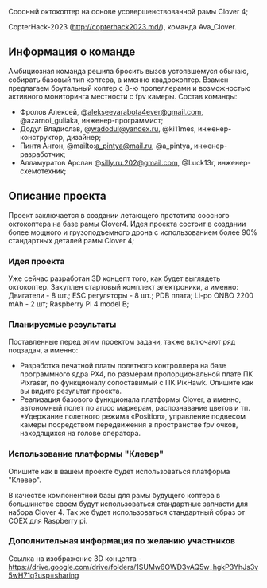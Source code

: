 Соосный октокоптер на основе усовершенствованной рамы Clover 4;

CopterHack-2023 (http://copterhack2023.md/), команда Ava_Clover.

## Информация о команде
Амбициозная команда решила бросить вызов устоявшемуся обычаю, собирать базовый тип коптера, а именно квадрокоптер. Взамен предлагаем брутальный коптер с 8-ю пропеллерами и возможностью активного мониторинга местности с fpv камеры. 
Состав команды:

* Фролов Алексей, @alekseevarabota4ever@gmail.com, @azarnoi_guliaka, инженер-программист;
* Додул Владислав, @wadodul@yandex.ru, @ki11mes, инженер-конструктор, дизайнер;
* Пинтя Антон, @mailto:a_pintya@mail.ru, @a_pintya, инженер-разработчик;
* Алламуратов Арслан @silly.ru.202@gmail.com, @Luck13r, инженер-схемотехник;

## Описание проекта
Проект заключается в создании летающего прототипа соосного октокоптера на базе рамы Clover4.
Идея проекта состоит в создании более мощного и грузоподъемного дрона с использованием более 90% стандартных деталей рамы Clover 4; 
### Идея проекта

Уже сейчас разработан 3D концепт того, как будет выглядеть октокоптер. Закуплен стартовый комплект электроники, а именно:
  Двигатели - 8 шт.;
  ESC регуляторы - 8 шт.;
  PDB плата;
  Li-po ONBO 2200 mAh - 2 шт;
  Raspberry Pi 4 model B;
  
### Планируемые результаты
Поставленные перед этим проектом задачи, также включают ряд подзадач, а именно:
 * Разработка печатной платы полетного контроллера на базе программного ядра PX4, по размерам пропорциональной плате ПК Pixraser, по функционалу сопоставимый с ПК PixHawk.
Опишите как вы видите результат проекта.
 * Реализация базового функционала платформы Clover, а именно, автономный полет по aruco маркерам, распознавание цветов и тп.
*Удержание полетного режима «Position», управление подвесом камеры посредством передвижения в пространстве fpv очков, находящихся на голове оператора.

### Использование платформы "Клевер"

Опишите как в вашем проекте будет использоваться платформа "Клевер".

В качестве компонентной базы для рамы будущего коптера в большинстве своем будут использоваться стандартные запчасти для набора Clover 4. Так же будет использоваться стандартный образ от COEX для Raspberry pi.

### Дополнительная информация по желанию участников

Ссылка на изображение 3D концепта - https://drive.google.com/drive/folders/1SUMw6OWD3vAQ5w_hgkP3YhJs3v5wH71q?usp=sharing
